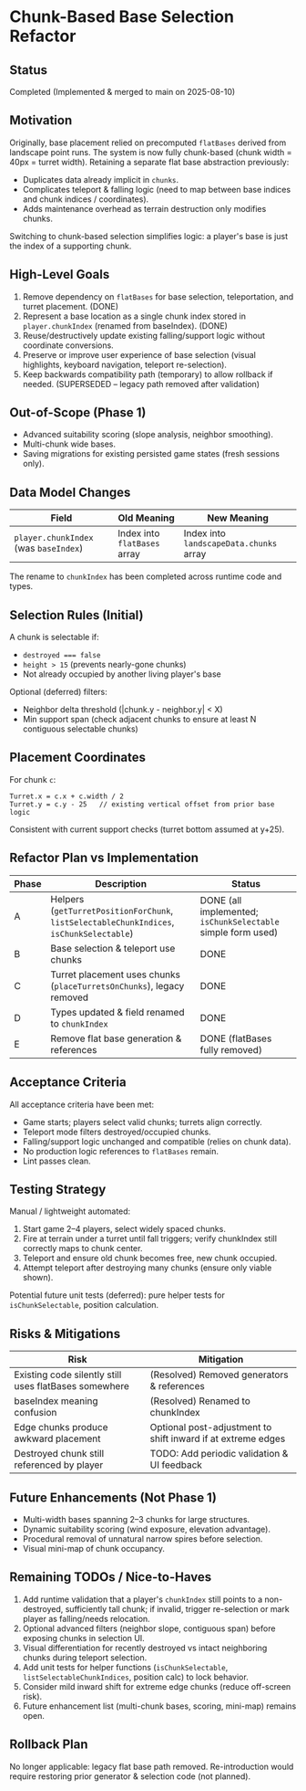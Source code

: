 # Chunk-Based Base Selection Refactor

## Status
Completed (Implemented & merged to main on 2025-08-10)

## Motivation
Originally, base placement relied on precomputed `flatBases` derived from landscape point runs. The system is now fully chunk-based (chunk width = 40px = turret width). Retaining a separate flat base abstraction previously:
- Duplicates data already implicit in `chunks`.
- Complicates teleport & falling logic (need to map between base indices and chunk indices / coordinates).
- Adds maintenance overhead as terrain destruction only modifies chunks.

Switching to chunk-based selection simplifies logic: a player's base is just the index of a supporting chunk.

## High-Level Goals
1. Remove dependency on `flatBases` for base selection, teleportation, and turret placement. (DONE)
2. Represent a base location as a single chunk index stored in `player.chunkIndex` (renamed from baseIndex). (DONE)
3. Reuse/destructively update existing falling/support logic without coordinate conversions.
4. Preserve or improve user experience of base selection (visual highlights, keyboard navigation, teleport re-selection).
5. Keep backwards compatibility path (temporary) to allow rollback if needed. (SUPERSEDED – legacy path removed after validation)

## Out-of-Scope (Phase 1)
- Advanced suitability scoring (slope analysis, neighbor smoothing).
- Multi-chunk wide bases.
- Saving migrations for existing persisted game states (fresh sessions only).

## Data Model Changes
| Field | Old Meaning | New Meaning |
|-------|-------------|-------------|
| `player.chunkIndex` (was `baseIndex`) | Index into `flatBases` array | Index into `landscapeData.chunks` array |

The rename to `chunkIndex` has been completed across runtime code and types.

## Selection Rules (Initial)
A chunk is selectable if:
- `destroyed === false`
- `height > 15` (prevents nearly-gone chunks)
- Not already occupied by another living player's base

Optional (deferred) filters:
- Neighbor delta threshold (|chunk.y - neighbor.y| < X)
- Min support span (check adjacent chunks to ensure at least N contiguous selectable chunks)

## Placement Coordinates
For chunk `c`:
```
Turret.x = c.x + c.width / 2
Turret.y = c.y - 25   // existing vertical offset from prior base logic
```
Consistent with current support checks (turret bottom assumed at y+25).

## Refactor Plan vs Implementation
| Phase | Description | Status |
|-------|-------------|--------|
| A | Helpers (`getTurretPositionForChunk`, `listSelectableChunkIndices`, `isChunkSelectable`) | DONE (all implemented; `isChunkSelectable` simple form used) |
| B | Base selection & teleport use chunks | DONE |
| C | Turret placement uses chunks (`placeTurretsOnChunks`), legacy removed | DONE |
| D | Types updated & field renamed to `chunkIndex` | DONE |
| E | Remove flat base generation & references | DONE (flatBases fully removed) |

## Acceptance Criteria
All acceptance criteria have been met:
- Game starts; players select valid chunks; turrets align correctly.
- Teleport mode filters destroyed/occupied chunks.
- Falling/support logic unchanged and compatible (relies on chunk data).
- No production logic references to `flatBases` remain.
- Lint passes clean.

## Testing Strategy
Manual / lightweight automated:
1. Start game 2–4 players, select widely spaced chunks.
2. Fire at terrain under a turret until fall triggers; verify chunkIndex still correctly maps to chunk center.
3. Teleport and ensure old chunk becomes free, new chunk occupied.
4. Attempt teleport after destroying many chunks (ensure only viable shown).

Potential future unit tests (deferred): pure helper tests for `isChunkSelectable`, position calculation.

## Risks & Mitigations
| Risk | Mitigation |
|------|------------|
| Existing code silently still uses flatBases somewhere | (Resolved) Removed generators & references |
| baseIndex meaning confusion | (Resolved) Renamed to chunkIndex |
| Edge chunks produce awkward placement | Optional post-adjustment to shift inward if at extreme edges |
| Destroyed chunk still referenced by player | TODO: Add periodic validation & UI feedback |

## Future Enhancements (Not Phase 1)
- Multi-width bases spanning 2–3 chunks for large structures.
- Dynamic suitability scoring (wind exposure, elevation advantage).
- Procedural removal of unnatural narrow spires before selection.
- Visual mini-map of chunk occupancy.

## Remaining TODOs / Nice-to-Haves
1. Add runtime validation that a player's `chunkIndex` still points to a non-destroyed, sufficiently tall chunk; if invalid, trigger re-selection or mark player as falling/needs relocation.
2. Optional advanced filters (neighbor slope, contiguous span) before exposing chunks in selection UI.
3. Visual differentiation for recently destroyed vs intact neighboring chunks during teleport selection.
4. Add unit tests for helper functions (`isChunkSelectable`, `listSelectableChunkIndices`, position calc) to lock behavior.
5. Consider mild inward shift for extreme edge chunks (reduce off-screen risk).
6. Future enhancement list (multi-chunk bases, scoring, mini-map) remains open.

## Rollback Plan
No longer applicable: legacy flat base path removed. Re-introduction would require restoring prior generator & selection code (not planned).


